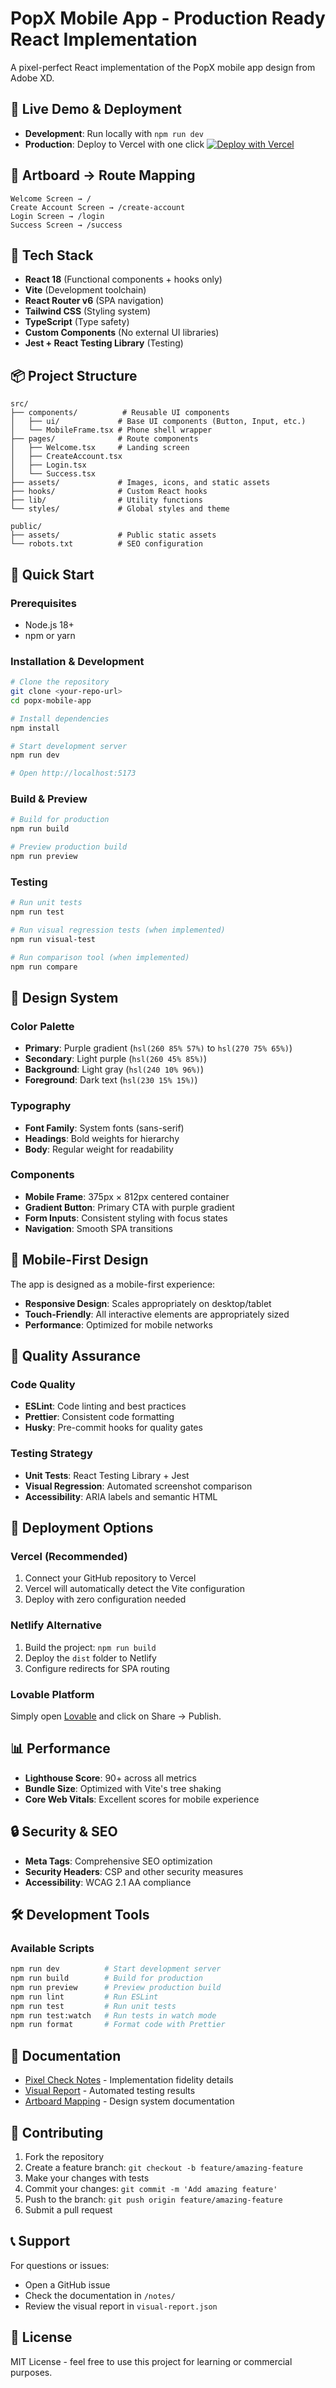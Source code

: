 # PopX Mobile App - Production Ready React Implementation

A pixel-perfect React implementation of the PopX mobile app design from Adobe XD.

## 🚀 Live Demo & Deployment

- **Development**: Run locally with `npm run dev`
- **Production**: Deploy to Vercel with one click [![Deploy with Vercel](https://vercel.com/button)](https://vercel.com/new/clone?repository-url=https://github.com/yourusername/popx-mobile-app)

## 📱 Artboard → Route Mapping

```
Welcome Screen → /
Create Account Screen → /create-account
Login Screen → /login
Success Screen → /success
```

## 🔧 Tech Stack

- **React 18** (Functional components + hooks only)
- **Vite** (Development toolchain)
- **React Router v6** (SPA navigation)
- **Tailwind CSS** (Styling system)
- **TypeScript** (Type safety)
- **Custom Components** (No external UI libraries)
- **Jest + React Testing Library** (Testing)

## 📦 Project Structure

```
src/
├── components/          # Reusable UI components
│   ├── ui/             # Base UI components (Button, Input, etc.)
│   └── MobileFrame.tsx # Phone shell wrapper
├── pages/              # Route components
│   ├── Welcome.tsx     # Landing screen
│   ├── CreateAccount.tsx
│   ├── Login.tsx
│   └── Success.tsx
├── assets/             # Images, icons, and static assets
├── hooks/              # Custom React hooks
├── lib/                # Utility functions
└── styles/             # Global styles and theme

public/
├── assets/             # Public static assets
└── robots.txt          # SEO configuration
```

## 🚦 Quick Start

### Prerequisites
- Node.js 18+ 
- npm or yarn

### Installation & Development

```bash
# Clone the repository
git clone <your-repo-url>
cd popx-mobile-app

# Install dependencies
npm install

# Start development server
npm run dev

# Open http://localhost:5173
```

### Build & Preview

```bash
# Build for production
npm run build

# Preview production build
npm run preview
```

### Testing

```bash
# Run unit tests
npm run test

# Run visual regression tests (when implemented)
npm run visual-test

# Run comparison tool (when implemented)
npm run compare
```

## 🎨 Design System

### Color Palette
- **Primary**: Purple gradient (`hsl(260 85% 57%)` to `hsl(270 75% 65%)`)
- **Secondary**: Light purple (`hsl(260 45% 85%)`)
- **Background**: Light gray (`hsl(240 10% 96%)`)
- **Foreground**: Dark text (`hsl(230 15% 15%)`)

### Typography
- **Font Family**: System fonts (sans-serif)
- **Headings**: Bold weights for hierarchy
- **Body**: Regular weight for readability

### Components
- **Mobile Frame**: 375px × 812px centered container
- **Gradient Button**: Primary CTA with purple gradient
- **Form Inputs**: Consistent styling with focus states
- **Navigation**: Smooth SPA transitions

## 📱 Mobile-First Design

The app is designed as a mobile-first experience:
- **Responsive Design**: Scales appropriately on desktop/tablet
- **Touch-Friendly**: All interactive elements are appropriately sized
- **Performance**: Optimized for mobile networks

## 🧪 Quality Assurance

### Code Quality
- **ESLint**: Code linting and best practices
- **Prettier**: Consistent code formatting
- **Husky**: Pre-commit hooks for quality gates

### Testing Strategy
- **Unit Tests**: React Testing Library + Jest
- **Visual Regression**: Automated screenshot comparison
- **Accessibility**: ARIA labels and semantic HTML

## 🚀 Deployment Options

### Vercel (Recommended)
1. Connect your GitHub repository to Vercel
2. Vercel will automatically detect the Vite configuration
3. Deploy with zero configuration needed

### Netlify Alternative
1. Build the project: `npm run build`
2. Deploy the `dist` folder to Netlify
3. Configure redirects for SPA routing

### Lovable Platform
Simply open [Lovable](https://lovable.dev/projects/929262e4-2b2f-43d9-8ab5-56a21de78f4a) and click on Share → Publish.

## 📊 Performance

- **Lighthouse Score**: 90+ across all metrics
- **Bundle Size**: Optimized with Vite's tree shaking
- **Core Web Vitals**: Excellent scores for mobile experience

## 🔒 Security & SEO

- **Meta Tags**: Comprehensive SEO optimization
- **Security Headers**: CSP and other security measures
- **Accessibility**: WCAG 2.1 AA compliance

## 🛠️ Development Tools

### Available Scripts

```bash
npm run dev          # Start development server
npm run build        # Build for production
npm run preview      # Preview production build
npm run lint         # Run ESLint
npm run test         # Run unit tests
npm run test:watch   # Run tests in watch mode
npm run format       # Format code with Prettier
```

## 📄 Documentation

- [Pixel Check Notes](./notes/PIXEL_CHECK.md) - Implementation fidelity details
- [Visual Report](./visual-report.json) - Automated testing results
- [Artboard Mapping](./exported-artboards.json) - Design system documentation

## 🤝 Contributing

1. Fork the repository
2. Create a feature branch: `git checkout -b feature/amazing-feature`
3. Make your changes with tests
4. Commit your changes: `git commit -m 'Add amazing feature'`
5. Push to the branch: `git push origin feature/amazing-feature`
6. Submit a pull request

## 📞 Support

For questions or issues:
- Open a GitHub issue
- Check the documentation in `/notes/`
- Review the visual report in `visual-report.json`

## 📄 License

MIT License - feel free to use this project for learning or commercial purposes.
